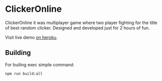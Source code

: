 # ClickerOnline
ClickerOnline it was multiplayer game where two player fighting for the title of best random clicker.
Designed and developed just for 2 hours of fun.

Visit live demo [on heroku](https://clicker-online.herokuapp.com/).

## Building
For builing exec simple command: 
```bash
npm run build:all
```
